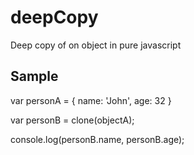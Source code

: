 # deepCopy
Deep copy of on object in pure javascript

## Sample

var personA = {
  name: 'John',
  age: 32
}

var personB = clone(objectA);

console.log(personB.name, personB.age);
